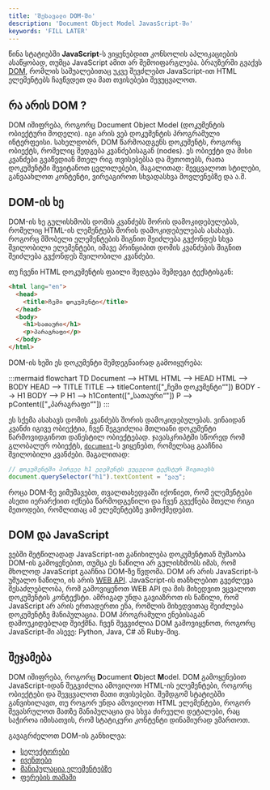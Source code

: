 ```yaml
---
title: 'შესავალი DOM-ში'
description: 'Document Object Model JavasScript-ში'
keywords: 'FILL LATER'
---
```


წინა სტატიებში **JavaScript**-ს ვიყენებდით კონსოლის აპლიკაციების ასაწყობად, თუმცა JavaScript ამით არ შემოიფარგლება.
ბრაუზერში გვაქვს [DOM](https://developer.mozilla.org/en-US/docs/Web/API/Document_Object_Model), რომლის
საშუალებითაც უკვე შევძლებთ JavaScript-ით HTML ელემენტებს ჩავწვდეთ და მათ თვისებები შევუცვალოთ.

## რა არის DOM ?

DOM იშიფრება, როგორც Document Object Model (დოკუმენტის ობიექტური მოდელი). იგი არის ვებ დოკუმენტის პროგრამული ინტერფეისი.
სახელდობრ, DOM წარმოადგენს დოკუმენტს, როგორც ობიექტს, რომელიც შედგება კვანძებისაგან (nodes).
ეს ობიექტი და მისი კვანძები გვაწვდიან მთელ რიგ თვისებებსა და მეთოთებს, რათა დოკუმენტში შევიტანოთ ცვლილებები, მაგალითად:
შევცვალოთ სტილები, განვაახლოთ კონტენტი, ვირეაგიროთ სხვადასხვა მოვლენებზე და ა.შ.

## DOM-ის ხე

DOM-ის ხე გულისხმობს დომის კვანძებს შორის დამოკიდებულებას, რომელიც HTML-ის ლემენტებს შორის დამოკიდებულებას ასახავს.
როგორც მშობელი ელემენტების შიგნით შეიძლება გვქონდეს სხვა შვილობილი ელემენტები, იმავე პრინციპით დომის კვანძების შიგნით შეიძლება გვქონდეს
შვილობილი კვანძები.

თუ ჩვენი HTML დოკუმენტის ფაილი შედგება შემდეგი ტექსტისგან:

```html
<html lang="en">
  <head>
    <title>ჩემი დოკუმენტი</title>
  </head>
  <body>
    <h1>სათაური</h1>
    <p>პარაგრაფი</p>
  </body>
</html>
```

DOM-ის ხეში ეს დოკუმენტი შემდეგნაირად გამოიყურება:

:::mermaid
flowchart TD
    Document --> HTML
    HTML --> HEAD
    HTML --> BODY
    HEAD --> TITLE
    TITLE --> titleContent(["„ჩემი დოკუმენტი“"])
    BODY --> H1
    BODY --> P
    H1 --> h1Content(["„სათაური“"])
    P --> pContent(["„პარაგრაფი“"])
:::

ეს სქემა ასახავს დომის კვანძებს შორის დამოკიდებულებას. ვინაიდან კვანძი იგივე ობიექტია,
ჩვენ შეგვიძლია მთლიანი დოკუმენტი წარმოვიდგინოთ დანესტილ ობიექტებად.
ჯავასკრიპტში სწორედ რომ გლობალურ ობიექტს, [`document`](https://developer.mozilla.org/en-US/docs/Web/API/Document)-ს ვიყენებთ, რომელსაც გააჩნია შვილობილი კვანძები.
მაგალითად:

```js
// დოკუმენტში პირველ h1 ელემენტს ვუცვლით ტექსტურ შიგთავსს
document.querySelector("h1").textContent = "ვაუ";
```

როცა DOM-ზე ვიმუშავებთ, თვალთახედვაში იქონიეთ, რომ ელემენტები ასეთი იერარქიით იქნება წარმოდგენილი
და ჩვენ გვექნება მთელი რიგი მეთოდები, რომლითაც ამ ელემენტებზე ვიმოქმედებთ.

## DOM და JavaScript

ვებში მეტწილადად JavaScript-ით განიხილება დოკუმენტთან მუშაობა DOM-ის გამოყენებით, თუმცა ეს ნაწილი არ გულისხმობს იმას, რომ მხოლოდ JavaScript გააჩნია DOM-ზე წვდომა.
DOM არ არის JavaScript-ს უშუალო ნაწილი, ის არის [WEB API](https://developer.mozilla.org/en-US/docs/Web/API). JavaScript-ის თანხლებით გვეძლევა შესაძლებლობა,
რომ გამოვიყენოთ WEB API და მის მიხედვით ვცვალოთ დოკუმენტის კონტექსტი. ამრიგად უნდა გავიაზროთ ის ნაწილი, რომ JavaScript არ არის ერთადერთი ენა, რომლის მიხედვითაც
შეიძლება დოკუმენტზე მანიპულაცია. DOM პროგრამული ენებისაგან დამოუკიდებლად შეიქმნა. ჩვენ შეგვიძლია DOM გამოვიყენოთ, როგორც JavaScript-ში ასევე:
Python, Java, C# ან Ruby-შიც.

## შეჯამება

DOM იშიფრება, როგორც **D**ocument **O**bject **M**odel. DOM გამოყენებით JavaScript-იდან შეგვიძლია ამოვიღოთ HTML-ის ელემენტები, როგორც ობიექტები და შევცვალოთ
მათი თვისებები. შემდგომ სტატიებში განვიხილავთ, თუ როგორ უნდა ამოვიღოთ HTML ელემენტები, როგორ შევასრულოთ მათზე მანიპულაცია და სხვა ძირეული
დეტალები, რაც საჭიროა იმისათვის, რომ სტატიკური კონტენტი დინამიურად ვმართოთ.

გავაგრძელოთ DOM-ის განხილვა:

- [სელექტორები](./doc/guides/javascript/dom/selectors)
- [ივენთები](./doc/guides/javascript/dom/events)
- [მანიპულაცია ელემენტებზე](./doc/guides/javascript/dom/elements-manipulation)
- [ფერების თამაში](./doc/guides/javascript/dom/color-game)
